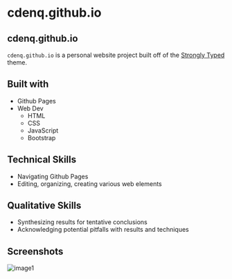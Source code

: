 # cdenq.github.io

## cdenq.github.io

`cdenq.github.io` is a personal website project built off of the [Strongly Typed](https://html5up.net/strongly-typed) theme.

## Built with
- Github Pages
- Web Dev
    - HTML
    - CSS
    - JavaScript
    - Bootstrap

## Technical Skills
- Navigating Github Pages
- Editing, organizing, creating various web elements

## Qualitative Skills
- Synthesizing results for tentative conclusions
- Acknowledging potential pitfalls with results and techniques

## Screenshots
![image1](https://user-images.githubusercontent.com/74934154/145449757-ceaa445b-5328-4275-b445-4e7849887e82.png)

